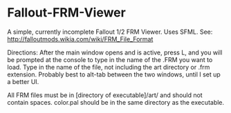 Fallout-FRM-Viewer
==================

A simple, currently incomplete Fallout 1/2 FRM Viewer. Uses SFML.
See: http://falloutmods.wikia.com/wiki/FRM_File_Format


Directions:
  After the main window opens and is active, press L, and you will be prompted at the console to type in the name of the .FRM you want to load. Type in the name of the file, not including the art directory or .frm extension. Probably best to alt-tab between the two windows, until I set up a better UI.
  
  All FRM files must be in [directory of executable]/art/ and should not contain spaces.
  color.pal should be in the same directory as the executable.
